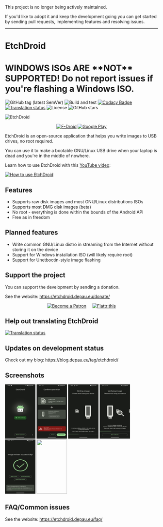 This project is no longer being actively maintained.

If you'd like to adopt it and keep the development going you can get started by sending pull requests, implementing features and resolving issues.

----

# EtchDroid

# WINDOWS ISOs ARE \*\*NOT\*\* SUPPORTED! Do not report issues if you're flashing a Windows ISO.

![GitHub tag (latest SemVer)](https://img.shields.io/github/tag/EtchDroid/EtchDroid.svg?label=latest) ![Build and test](https://github.com/EtchDroid/EtchDroid/workflows/Build%20and%20test/badge.svg) [![Codacy Badge](https://api.codacy.com/project/badge/Grade/6335c20d4e214b6fb4d31c1e178ad628)](https://www.codacy.com/app/EtchDroid/EtchDroid?utm_source=github.com&amp;utm_medium=referral&amp;utm_content=EtchDroid/EtchDroid&amp;utm_campaign=Badge_Grade) [![Translation status](https://hosted.weblate.org/widgets/etchdroid/-/svg-badge.svg)](https://hosted.weblate.org/engage/etchdroid/?utm_source=widget) ![License](https://img.shields.io/github/license/EtchDroid/EtchDroid.svg) ![GitHub stars](https://img.shields.io/github/stars/EtchDroid/EtchDroid.svg?style=social) 

![EtchDroid](https://etchdroid.depau.eu/assets/img/playstore_banner.png)

<p align="center">
<a href="https://f-droid.org/packages/eu.depau.etchdroid/" rel="noopener"><img src="https://etchdroid.depau.eu/assets/img/get-from-fdroid-small.png" alt="F-Droid"></a> <a href="https://play.google.com/store/apps/details?id=eu.depau.etchdroid" rel="noopener"><img src="https://etchdroid.depau.eu/assets/img/get-from-googleplay-small.png" alt="Google Play"></a>
</p>


EtchDroid is an open-source application that helps you write images to USB drives, no root required.

You can use it to make a bootable GNU/Linux USB drive when your laptop is dead and you're in the middle of nowhere.

Learn how to use EtchDroid with this [YouTube video](https://www.youtube.com/watch?v=6gM5SoNO0Fc):

[![How to use EtchDroid](https://img.youtube.com/vi/6gM5SoNO0Fc/0.jpg)](https://www.youtube.com/watch?v=6gM5SoNO0Fc)

## Features
- Supports raw disk images and most GNU/Linux distributions ISOs
- Supports most DMG disk images (beta)
- No root - everything is done within the bounds of the Android API
- Free as in freedom

## Planned features
- Write common GNU/Linux distro in streaming from the Internet without storing it on the device
- Support for Windows installation ISO (will likely require root)
- Support for Unetbootin-style image flashing

## Support the project

You can support the development by sending a donation.

See the website: https://etchdroid.depau.eu/donate/

<p align="center">
<a href="https://www.patreon.com/depau" rel="_noopener" target="_blank"><img alt="Become a Patron" src="https://etchdroid.depau.eu/assets/img/become_a_patron_button.png"/></a> &nbsp;&nbsp;&nbsp; <a href="https://flattr.com/@Depau" rel="_noopener" target="_blank"><img alt="Flattr this" src="https://api.flattr.com/button/flattr-badge-large.png"/></a>
  </p>
  
## Help out translating EtchDroid
[![Translation status](https://hosted.weblate.org/widgets/etchdroid/-/app/open-graph.png)](https://hosted.weblate.org/engage/etchdroid/?utm_source=widget)

## Updates on development status
Check out my blog: https://blog.depau.eu/tag/etchdroid/

## Screenshots

<!-- Exact dimensions are specified to avoid the images jumping as they load -->
<!-- The "force inline" comment ensures the images stay inline, the fact that it's needed might be a GFM bug -->
<img src="metadata/en-US/images/phoneScreenshots/0.png" width="100" height="178"> <!-- Force inline -->
<img src="metadata/en-US/images/phoneScreenshots/2.png" width="100" height="178"> <!-- Force inline -->
<img src="metadata/en-US/images/phoneScreenshots/3.png" width="100" height="178"> <!-- Force inline -->
<img src="metadata/en-US/images/phoneScreenshots/4.png" width="100" height="178"> <!-- Force inline -->
<img src="metadata/en-US/images/phoneScreenshots/5.png" width="100" height="178"> <!-- Force inline -->
<img src="metadata/en-US/images/phoneScreenshots/6.png" width="100" height="178"> <!-- Force inline -->

## FAQ/Common issues

See the website: https://etchdroid.depau.eu/faq/

